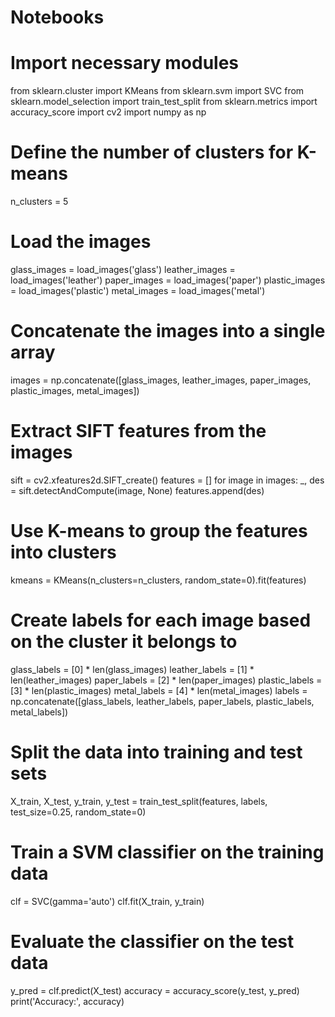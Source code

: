 # Notebooks
# Import necessary modules
from sklearn.cluster import KMeans
from sklearn.svm import SVC
from sklearn.model_selection import train_test_split
from sklearn.metrics import accuracy_score
import cv2
import numpy as np

# Define the number of clusters for K-means
n_clusters = 5

# Load the images
glass_images = load_images('glass')
leather_images = load_images('leather')
paper_images = load_images('paper')
plastic_images = load_images('plastic')
metal_images = load_images('metal')

# Concatenate the images into a single array
images = np.concatenate([glass_images, leather_images, paper_images, plastic_images, metal_images])

# Extract SIFT features from the images
sift = cv2.xfeatures2d.SIFT_create()
features = []
for image in images:
    _, des = sift.detectAndCompute(image, None)
    features.append(des)

# Use K-means to group the features into clusters
kmeans = KMeans(n_clusters=n_clusters, random_state=0).fit(features)

# Create labels for each image based on the cluster it belongs to
glass_labels = [0] * len(glass_images)
leather_labels = [1] * len(leather_images)
paper_labels = [2] * len(paper_images)
plastic_labels = [3] * len(plastic_images)
metal_labels = [4] * len(metal_images)
labels = np.concatenate([glass_labels, leather_labels, paper_labels, plastic_labels, metal_labels])

# Split the data into training and test sets
X_train, X_test, y_train, y_test = train_test_split(features, labels, test_size=0.25, random_state=0)

# Train a SVM classifier on the training data
clf = SVC(gamma='auto')
clf.fit(X_train, y_train)

# Evaluate the classifier on the test data
y_pred = clf.predict(X_test)
accuracy = accuracy_score(y_test, y_pred)
print('Accuracy:', accuracy)
